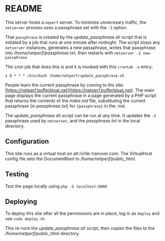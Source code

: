 # README

This server hosts a `neperf` server.
To minimize unnecesary traffic, the `netserver` process uses
a passphrase set with the `-Z` option.

That `passphrase` is created by the _update\_passphrase.sh_
script that is initiated by a job that runs at
one minute after midnight.
The script stops any `netserver` instances,
generates a new passphrase,
writes that passphrase into _/home/netperf/passphrase.txt_,
then restarts with `netserver -Z new-passphrase`

The cron job that does this is 
and it is invoked with this `crontab -e` entry:

```
1 0 * * * /bin/bash /home/netperf/update_passphrase.sh
```

People learn the current passphrase by coming to ths site:
[https://netperf.bufferbloat.net](https://netperf.bufferbloat.net).
The main page displays the current passphrase in a page
generated by a PHP script that returns the contents of
the _index.md_ file, substituting the current passphrase
(in _passphrase.txt_) for `{passphrase}` in the .md.

The _update\_passphrase.sh_ script can be run at any time.
It updates the `-Z` passphrase used by `netserver`,
and the _passphrase.txt_ in the local directory.

## Configuration

This site runs as a virtual host on atl.richb-hanover.com.
The VirtualHost config file sets the DocumentRoot to _/home/netperf/public_html_. 

## Testing

Test the page locally using `php -S localhost:8000`

## Deploying

To deploy this site after all the permissions are in place,
log in as `deploy` and use `sudo deploy.sh`.

This re-runs the _update\_passphrase.sh_ script, 
then copies the files to the _/home/netperf/public\_html_ directory.


